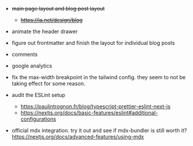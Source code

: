 - ~~main page layout and blog post layout~~
  - ~~https://ia.net/design/blog~~
- animate the header drawer
- figure out frontmatter and finish the layout for individual blog posts
- comments
- google analytics
- fix the max-width breakpoint in the tailwind config. they seem to not be taking effect for some reason.
- audit the ESLint setup

  - https://paulintrognon.fr/blog/typescript-prettier-eslint-next-js
  - https://nextjs.org/docs/basic-features/eslint#additional-configurations

- official mdx integration. try it out and see if mdx-bundler is still worth it? https://nextjs.org/docs/advanced-features/using-mdx
